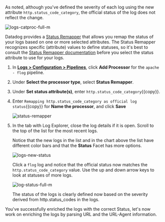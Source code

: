 As noted, although you've defined the severity of each log using the new attribute `http.status_code_category`, the official status of the log does not reflect the change.

![logs-catproc-full-m](logspipeline/assets/logs-catproc-full-m.png)

Datadog provides a <a href="https://docs.datadoghq.com/logs/processing/processors/?tab=ui#log-status-remapper" target="_blank">Status Remapper</a> that allows you remap the status of your logs based on one or more selected attributes. The Status Remapper recognizes specific (attribute) values to define statuses, so it's best to consult the <a href="https://docs.datadoghq.com/logs/processing/processors/?tab=ui#log-status-remapper" target="_blank">Status Remapper documentation</a> before you select the status attribute to use for your logs. 

1. In <a href="https://app.datadoghq.com/logs/pipelines" target="_blank">**Logs > Configuration > Pipelines**</a>, click **Add Processor** for the `apache - flog` pipeline.

2. Under **Select the processor type**, select **Status Remapper**.

3. Under **Set status attribute(s)**, enter `http.status_code_category`{{copy}}.

4. Enter `Remapping http.status_code_category as official log status`{{copy}} for **Name the processor**, and click **Save** 

    ![status-remapper](logspipeline/assets/status-remapper.png)

5. In the tab with Log Explorer, close the log details if it is open. Scroll to the top of the list for the most recent logs.

    Notice that the new logs in the list and in the chart above the list have different color bars and that the **Status** Facet has more options.
    
    ![logs-new-status](logspipeline/assets/logs-new-status.png)

    Click a `flog` log and notice that the official status now matches the `http.status_code_category` value. Use the up and down arrow keys to look at statuses of more logs.

    ![log-status-full-m](logspipeline/assets/log-status-full-m.png)

    The status of the logs is clearly defined now based on the severity derived from http.status_codes in the logs. 

You've successfully enriched the logs with the correct Status, let's now work on enriching the logs by parsing URL and the URL-Agent information.
